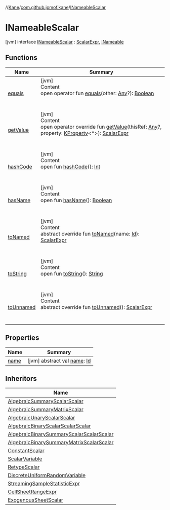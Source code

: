 //[Kane](../../index.md)/[com.github.jomof.kane](../index.md)/[INameableScalar](index.md)



# INameableScalar  
 [jvm] interface [INameableScalar](index.md) : [ScalarExpr](../-scalar-expr/index.md), [INameable](../-i-nameable/index.md)   


## Functions  
  
|  Name|  Summary| 
|---|---|
| <a name="kotlin/Any/equals/#kotlin.Any?/PointingToDeclaration/"></a>[equals](../../com.github.jomof.kane.impl.visitor/-difference-visitor/index.md#%5Bkotlin%2FAny%2Fequals%2F%23kotlin.Any%3F%2FPointingToDeclaration%2F%5D%2FFunctions%2F-499012456)| <a name="kotlin/Any/equals/#kotlin.Any?/PointingToDeclaration/"></a>[jvm]  <br>Content  <br>open operator fun [equals](../../com.github.jomof.kane.impl.visitor/-difference-visitor/index.md#%5Bkotlin%2FAny%2Fequals%2F%23kotlin.Any%3F%2FPointingToDeclaration%2F%5D%2FFunctions%2F-499012456)(other: [Any](https://kotlinlang.org/api/latest/jvm/stdlib/kotlin/-any/index.html)?): [Boolean](https://kotlinlang.org/api/latest/jvm/stdlib/kotlin/-boolean/index.html)  <br><br><br>
| <a name="com.github.jomof.kane/INameableScalar/getValue/#kotlin.Any?#kotlin.reflect.KProperty[*]/PointingToDeclaration/"></a>[getValue](get-value.md)| <a name="com.github.jomof.kane/INameableScalar/getValue/#kotlin.Any?#kotlin.reflect.KProperty[*]/PointingToDeclaration/"></a>[jvm]  <br>Content  <br>open operator override fun [getValue](get-value.md)(thisRef: [Any](https://kotlinlang.org/api/latest/jvm/stdlib/kotlin/-any/index.html)?, property: [KProperty](https://kotlinlang.org/api/latest/jvm/stdlib/kotlin.reflect/-k-property/index.html)<*>): [ScalarExpr](../-scalar-expr/index.md)  <br><br><br>
| <a name="kotlin/Any/hashCode/#/PointingToDeclaration/"></a>[hashCode](../../com.github.jomof.kane.impl.visitor/-difference-visitor/index.md#%5Bkotlin%2FAny%2FhashCode%2F%23%2FPointingToDeclaration%2F%5D%2FFunctions%2F-499012456)| <a name="kotlin/Any/hashCode/#/PointingToDeclaration/"></a>[jvm]  <br>Content  <br>open fun [hashCode](../../com.github.jomof.kane.impl.visitor/-difference-visitor/index.md#%5Bkotlin%2FAny%2FhashCode%2F%23%2FPointingToDeclaration%2F%5D%2FFunctions%2F-499012456)(): [Int](https://kotlinlang.org/api/latest/jvm/stdlib/kotlin/-int/index.html)  <br><br><br>
| <a name="com.github.jomof.kane/INameable/hasName/#/PointingToDeclaration/"></a>[hasName](../-i-nameable/has-name.md)| <a name="com.github.jomof.kane/INameable/hasName/#/PointingToDeclaration/"></a>[jvm]  <br>Content  <br>open fun [hasName](../-i-nameable/has-name.md)(): [Boolean](https://kotlinlang.org/api/latest/jvm/stdlib/kotlin/-boolean/index.html)  <br><br><br>
| <a name="com.github.jomof.kane/INameableScalar/toNamed/#kotlin.Any/PointingToDeclaration/"></a>[toNamed](to-named.md)| <a name="com.github.jomof.kane/INameableScalar/toNamed/#kotlin.Any/PointingToDeclaration/"></a>[jvm]  <br>Content  <br>abstract override fun [toNamed](to-named.md)(name: [Id](../../com.github.jomof.kane.impl/index.md#%5Bcom.github.jomof.kane.impl%2FId%2F%2F%2FPointingToDeclaration%2F%5D%2FClasslikes%2F-499012456)): [ScalarExpr](../-scalar-expr/index.md)  <br><br><br>
| <a name="kotlin/Any/toString/#/PointingToDeclaration/"></a>[toString](../../com.github.jomof.kane.impl.visitor/-difference-visitor/index.md#%5Bkotlin%2FAny%2FtoString%2F%23%2FPointingToDeclaration%2F%5D%2FFunctions%2F-499012456)| <a name="kotlin/Any/toString/#/PointingToDeclaration/"></a>[jvm]  <br>Content  <br>open fun [toString](../../com.github.jomof.kane.impl.visitor/-difference-visitor/index.md#%5Bkotlin%2FAny%2FtoString%2F%23%2FPointingToDeclaration%2F%5D%2FFunctions%2F-499012456)(): [String](https://kotlinlang.org/api/latest/jvm/stdlib/kotlin/-string/index.html)  <br><br><br>
| <a name="com.github.jomof.kane/INameableScalar/toUnnamed/#/PointingToDeclaration/"></a>[toUnnamed](to-unnamed.md)| <a name="com.github.jomof.kane/INameableScalar/toUnnamed/#/PointingToDeclaration/"></a>[jvm]  <br>Content  <br>abstract override fun [toUnnamed](to-unnamed.md)(): [ScalarExpr](../-scalar-expr/index.md)  <br><br><br>


## Properties  
  
|  Name|  Summary| 
|---|---|
| <a name="com.github.jomof.kane/INameableScalar/name/#/PointingToDeclaration/"></a>[name](index.md#%5Bcom.github.jomof.kane%2FINameableScalar%2Fname%2F%23%2FPointingToDeclaration%2F%5D%2FProperties%2F-499012456)| <a name="com.github.jomof.kane/INameableScalar/name/#/PointingToDeclaration/"></a> [jvm] abstract val [name](index.md#%5Bcom.github.jomof.kane%2FINameableScalar%2Fname%2F%23%2FPointingToDeclaration%2F%5D%2FProperties%2F-499012456): [Id](../../com.github.jomof.kane.impl/index.md#%5Bcom.github.jomof.kane.impl%2FId%2F%2F%2FPointingToDeclaration%2F%5D%2FClasslikes%2F-499012456)   <br>


## Inheritors  
  
|  Name| 
|---|
| <a name="com.github.jomof.kane/AlgebraicSummaryScalarScalar///PointingToDeclaration/"></a>[AlgebraicSummaryScalarScalar](../-algebraic-summary-scalar-scalar/index.md)
| <a name="com.github.jomof.kane/AlgebraicSummaryMatrixScalar///PointingToDeclaration/"></a>[AlgebraicSummaryMatrixScalar](../-algebraic-summary-matrix-scalar/index.md)
| <a name="com.github.jomof.kane/AlgebraicUnaryScalarScalar///PointingToDeclaration/"></a>[AlgebraicUnaryScalarScalar](../-algebraic-unary-scalar-scalar/index.md)
| <a name="com.github.jomof.kane/AlgebraicBinaryScalarScalarScalar///PointingToDeclaration/"></a>[AlgebraicBinaryScalarScalarScalar](../-algebraic-binary-scalar-scalar-scalar/index.md)
| <a name="com.github.jomof.kane/AlgebraicBinarySummaryScalarScalarScalar///PointingToDeclaration/"></a>[AlgebraicBinarySummaryScalarScalarScalar](../-algebraic-binary-summary-scalar-scalar-scalar/index.md)
| <a name="com.github.jomof.kane/AlgebraicBinarySummaryMatrixScalarScalar///PointingToDeclaration/"></a>[AlgebraicBinarySummaryMatrixScalarScalar](../-algebraic-binary-summary-matrix-scalar-scalar/index.md)
| <a name="com.github.jomof.kane.impl/ConstantScalar///PointingToDeclaration/"></a>[ConstantScalar](../../com.github.jomof.kane.impl/-constant-scalar/index.md)
| <a name="com.github.jomof.kane.impl/ScalarVariable///PointingToDeclaration/"></a>[ScalarVariable](../../com.github.jomof.kane.impl/-scalar-variable/index.md)
| <a name="com.github.jomof.kane.impl/RetypeScalar///PointingToDeclaration/"></a>[RetypeScalar](../../com.github.jomof.kane.impl/-retype-scalar/index.md)
| <a name="com.github.jomof.kane.impl/DiscreteUniformRandomVariable///PointingToDeclaration/"></a>[DiscreteUniformRandomVariable](../../com.github.jomof.kane.impl/-discrete-uniform-random-variable/index.md)
| <a name="com.github.jomof.kane.impl/StreamingSampleStatisticExpr///PointingToDeclaration/"></a>[StreamingSampleStatisticExpr](../../com.github.jomof.kane.impl/-streaming-sample-statistic-expr/index.md)
| <a name="com.github.jomof.kane.impl.sheet/CellSheetRangeExpr///PointingToDeclaration/"></a>[CellSheetRangeExpr](../../com.github.jomof.kane.impl.sheet/-cell-sheet-range-expr/index.md)
| <a name="com.github.jomof.kane.impl.sheet/ExogenousSheetScalar///PointingToDeclaration/"></a>[ExogenousSheetScalar](../../com.github.jomof.kane.impl.sheet/-exogenous-sheet-scalar/index.md)

